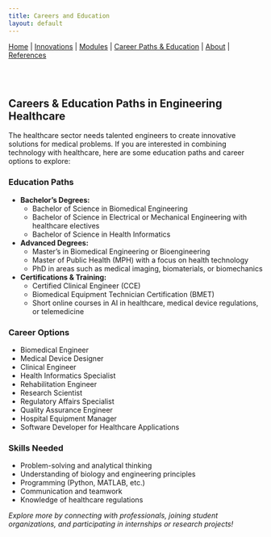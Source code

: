 ```yaml
---
title: Careers and Education
layout: default
---
```


[Home](/engineering-healthcare-project/) | [Innovations](/engineering-healthcare-project/innovations) | [Modules](/engineering-healthcare-project/modules/) | [Career Paths & Education](/engineering-healthcare-project/careers/) | [About](/engineering-healthcare-project/aboutME) | [References](/engineering-healthcare-project/resources) 

<section id="careers-education" style="padding: 2rem 0;">
  <h2>Careers & Education Paths in Engineering Healthcare</h2>
  <p>
    The healthcare sector needs talented engineers to create innovative solutions for medical problems. If you are interested in combining technology with healthcare, here are some education paths and career options to explore:
  </p>

  <h3>Education Paths</h3>
  <ul>
    <li><strong>Bachelor’s Degrees:</strong>
      <ul>
        <li>Bachelor of Science in Biomedical Engineering</li>
        <li>Bachelor of Science in Electrical or Mechanical Engineering with healthcare electives</li>
        <li>Bachelor of Science in Health Informatics</li>
      </ul>
    </li>
    <li><strong>Advanced Degrees:</strong>
      <ul>
        <li>Master’s in Biomedical Engineering or Bioengineering</li>
        <li>Master of Public Health (MPH) with a focus on health technology</li>
        <li>PhD in areas such as medical imaging, biomaterials, or biomechanics</li>
      </ul>
    </li>
    <li><strong>Certifications & Training:</strong>
      <ul>
        <li>Certified Clinical Engineer (CCE)</li>
        <li>Biomedical Equipment Technician Certification (BMET)</li>
        <li>Short online courses in AI in healthcare, medical device regulations, or telemedicine</li>
      </ul>
    </li>
  </ul>

  <h3>Career Options</h3>
  <ul>
    <li>Biomedical Engineer</li>
    <li>Medical Device Designer</li>
    <li>Clinical Engineer</li>
    <li>Health Informatics Specialist</li>
    <li>Rehabilitation Engineer</li>
    <li>Research Scientist</li>
    <li>Regulatory Affairs Specialist</li>
    <li>Quality Assurance Engineer</li>
    <li>Hospital Equipment Manager</li>
    <li>Software Developer for Healthcare Applications</li>
  </ul>

  <h3>Skills Needed</h3>
  <ul>
    <li>Problem-solving and analytical thinking</li>
    <li>Understanding of biology and engineering principles</li>
    <li>Programming (Python, MATLAB, etc.)</li>
    <li>Communication and teamwork</li>
    <li>Knowledge of healthcare regulations</li>
  </ul>

  <p>
    <em>Explore more by connecting with professionals, joining student organizations, and participating in internships or research projects!</em>
  </p>
</section>
